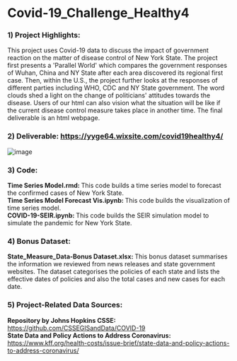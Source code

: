 # Covid-19_Challenge_Healthy4
### 1) Project Highlights: <br>
This project uses Covid-19 data to discuss the impact of government reaction on the matter of disease control of New York State. The project first presents a 'Parallel World' which compares the government responses of Wuhan, China and NY State after each area discovered its regional first case. Then, within the U.S., the project further looks at the responses of different parties including WHO, CDC and NY State government. The word clouds shed a light on the change of politicians' attitudes towards the disease. Users of our html can also vision what the situation will be like if the current disease control measure takes place in another time. The final deliverable is an html webpage.

### 2) Deliverable: https://yyge64.wixsite.com/covid19healthy4/ <br>
![image](https://github.com/yvettepeng/Covid-19_Challenge_Healthy4/blob/master/Screen%20Shot%202020-04-15%20at%2008.49.18.png)
### 3) Code: <br>
<b>Time Series Model.rmd: </b> This code builds a time series model to forecast the confirmed cases of New York State. <br>
<b>Time Series Model Forecast Vis.ipynb: </b> This code builds the visualization of time series model. <br>
<b>COVID-19-SEIR.ipynb: </b> This code builds the SEIR simulation model to simulate the pandemic for New York State.

### 4) Bonus Dataset:
<b>State_Measure_Data-Bonus Dataset.xlsx: </b> This bonus dataset summarises the information we reviewed from news releases and state government websites. The dataset categorises the policies of each state and lists the effective dates of policies  and also the total cases and new cases for each date.

### 5) Project-Related Data Sources:
<b>Repository by Johns Hopkins CSSE: </b> https://github.com/CSSEGISandData/COVID-19 <br>
<b>State Data and Policy Actions to Address Coronavirus: </b> https://www.kff.org/health-costs/issue-brief/state-data-and-policy-actions-to-address-coronavirus/
